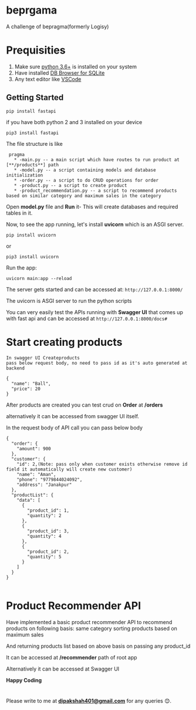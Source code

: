 # beprgama
A challenge of bepragma(formerly Logisy)

# Prequisities
1. Make sure [python 3.6+](https://www.python.org/downloads/) is installed on your system
2. Have installed [DB Browser for SQLite](https://sqlitebrowser.org/)
3. Any text editor like [VSCode](https://code.visualstudio.com/download)

## Getting Started

`pip install fastapi`

if you have both python 2 and 3 installed on your device

`pip3 install fastapi`

The file structure is like
```
 pragma
   * -main.py -- a main script which have routes to run product at [**/products**] path
   * -model.py -- a script containing models and database initialization
   * -order.py -- a script to do CRUD operations for order
   * -product.py -- a script to create product
   * -product_recommendation.py -- a script to recommend products based on similar category and maximum sales in the category
  ```

Open **model.py** file and **Run** it- This will create databases and required tables in it.

Now, to see the app running, let's install **uvicorn** which is an ASGI server.

`pip install uvicorn`

or

`pip3 install uvicorn`


Run the app:

`uvicorn main:app --reload`

The server gets started and can be accessed at:
`http://127.0.0.1:8000/`

The uvicorn is ASGI server to run the python scripts


You can very easily test the APIs running with **Swagger UI** that comes up with fast api and can be accessed at
`http://127.0.0.1:8000/docs#`

# Start creating products

```
In swagger UI Createproducts
pass below request body, no need to pass id as it's auto generated at backend

{
  "name": "Ball",
  "price": 20
}

```

After products are created you can test crud on **Order** at **/orders**

alternatively it can be accessed from swagger UI itself.

In the request body of API call you can pass below body

```
{
  "order": {
    "amount": 900
  },
  "customer": {
    "id": 2,(Note: pass only when customer exists otherwise remove id field it automatically will create new customer)
    "name": "Aman",
    "phone": "9779844024092",
    "address": "Janakpur"
  },
  "productList": {
    "data": [
      {
        "product_id": 1,
        "quantity": 2
      },
      {
        "product_id": 3,
        "quantity": 4
      },
      {
        "product_id": 2,
        "quantity": 5
      }
    ]
  }
}


```



# Product Recommender API

Have implemented a basic product recommender API to recommend products on following basis:
same category
sorting products based on maximum sales

And returning products list based on above basis on passing any product_id


It can be accessed at **/recommender** path of root app

Alternatively it can be accessed at Swagger UI

**Happy Coding**

# 
Please write to me at **dipakshah401@gmail.com** for any queries 😊.





